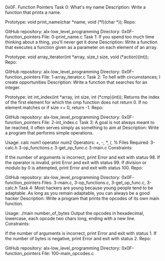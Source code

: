 0x0F. Function Pointers
Task 0: What's my name
Description:
Write a function that prints a name.

Prototype: void print_name(char *name, void (*f)(char *));
Repo:

GitHub repository: alx-low_level_programming
Directory: 0x0F-function_pointers
File: 0-print_name.c
Task 1: If you spend too much time thinking about a thing, you'll never get it done
Description:
Write a function that executes a function given as a parameter on each element of an array.

Prototype: void array_iterator(int *array, size_t size, void (*action)(int));
Repo:

GitHub repository: alx-low_level_programming
Directory: 0x0F-function_pointers
File: 1-array_iterator.c
Task 2: To hell with circumstances; I create opportunities
Description:
Write a function that searches for an integer.

Prototype: int int_index(int *array, int size, int (*cmp)(int));
Returns the index of the first element for which the cmp function does not return 0.
If no element matches or if size <= 0, return -1.
Repo:

GitHub repository: alx-low_level_programming
Directory: 0x0F-function_pointers
File: 2-int_index.c
Task 3: A goal is not always meant to be reached, it often serves simply as something to aim at
Description:
Write a program that performs simple operations.

Usage: calc num1 operator num2
Operators: +, -, *, /, %
Files Required:
3-calc.h
3-op_functions.c
3-get_op_func.c
3-main.c
Constraints:

If the number of arguments is incorrect, print Error and exit with status 98.
If the operator is invalid, print Error and exit with status 99.
If division or modulo by 0 is attempted, print Error and exit with status 100.
Repo:

GitHub repository: alx-low_level_programming
Directory: 0x0F-function_pointers
Files: 3-main.c, 3-op_functions.c, 3-get_op_func.c, 3-calc.h
Task 4: Most hackers are young because young people tend to be adaptable. As long as you remain adaptable, you can always be a good hacker
Description:
Write a program that prints the opcodes of its own main function.

Usage: ./main number_of_bytes
Output the opcodes in hexadecimal, lowercase, each opcode two chars long, ending with a new line.
Constraints:

If the number of arguments is incorrect, print Error and exit with status 1.
If the number of bytes is negative, print Error and exit with status 2.
Repo:

GitHub repository: alx-low_level_programming
Directory: 0x0F-function_pointers
File: 100-main_opcodes.c
